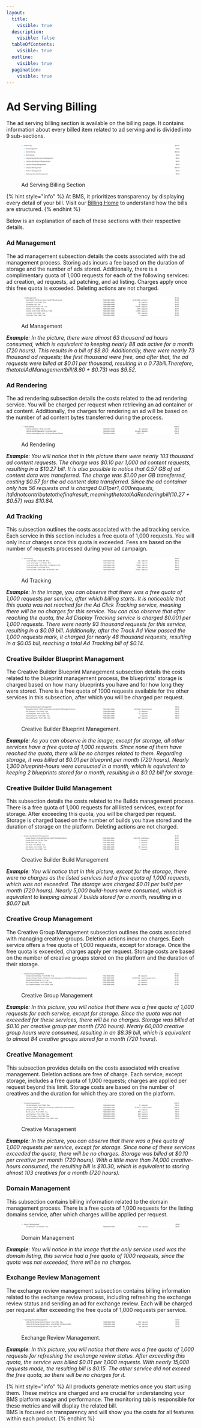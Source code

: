 ```yaml
---
layout:
  title:
    visible: true
  description:
    visible: false
  tableOfContents:
    visible: true
  outline:
    visible: true
  pagination:
    visible: true
---
```


# Ad Serving Billing

The ad serving billing section is available on the billing page. It contains information about every billed item related to ad serving and is divided into 9 sub-sections.

<figure><img src="../../.gitbook/assets/image (24).png" alt=""><figcaption><p>Ad Serving Billing Section</p></figcaption></figure>

{% hint style="info" %}
At BMS, it prioritizes transparency by displaying every detail of your bill. Visit our [Billing Home](../billing.md) to understand how the bills are structured.
{% endhint %}

Below is an explanation of each of these sections with their respective details.

### Ad Management

The ad management subsection details the costs associated with the ad management process. Storing ads incurs a fee based on the duration of storage and the number of ads stored. Additionally, there is a complimentary quota of 1,000 requests for each of the following services: ad creation, ad requests, ad patching, and ad listing. Charges apply once this free quota is exceeded. Deleting actions are not charged.

<figure><img src="../../.gitbook/assets/image (12).png" alt=""><figcaption><p>Ad Management</p></figcaption></figure>

_**Example**:_ _In the picture, there were almost 63 thousand ad hours consumed, which is equivalent to keeping nearly 88 ads active for a month (720 hours). This results in a bill of $8.80. Additionally, there were nearly 73 thousand ad requests; the first thousand were free, and after that, the ad requests were billed at $0.01 per thousand, resulting in a $0.73 bill. Therefore, the total Ad Management bill ($8.80 + $0.73) was $9.52._

### Ad Rendering

The ad rendering subsection details the costs related to the ad rendering service. You will be charged per request when retrieving an ad container or ad content. Additionally, the charges for rendering an ad will be based on the number of ad content bytes transferred during the process.

<figure><img src="../../.gitbook/assets/image (13).png" alt=""><figcaption><p>Ad Rendering</p></figcaption></figure>

_**Example**: You will notice that in this picture there were nearly 103 thousand ad content requests. The charge was $0.10 per 1,000 ad content requests, resulting in a $10.27 bill. It is also possible to notice that 0.57 GB of ad content data was transferred. The charge was $1.00 per GB transferred, costing $0.57 for the ad content data transferred. Since the ad container only has 56 requests and is charged $0.01 per 1,000 requests, it did not contribute to the final result, meaning the total Ad Rendering bill ($10.27 + $0.57) was $10.84._

### Ad Tracking

This subsection outlines the costs associated with the ad tracking service. Each service in this section includes a free quota of 1,000 requests. You will only incur charges once this quota is exceeded. Fees are based on the number of requests processed during your ad campaign.

<figure><img src="../../.gitbook/assets/image (14).png" alt=""><figcaption><p>Ad Tracking</p></figcaption></figure>

_**Example**: In the image, you can observe that there was a free quota of 1,000 requests per service, after which billing starts. It is noticeable that this quota was not reached for the Ad Click Tracking service, meaning there will be no charges for this service. You can also observe that after reaching the quota, the Ad Display Tracking service is charged $0.001 per 1,000 requests. There were nearly 93 thousand requests for this service, resulting in a $0.09 bill. Additionally, after the Track Ad View passed the 1,000 requests mark, it charged for nearly 48 thousand requests, resulting in a $0.05 bill, reaching a total Ad Tracking bill of $0.14._

### Creative Builder Blueprint Management

The Creative Builder Blueprint Management subsection details the costs related to the blueprint management process, the blueprints' storage is charged based on how many blueprints you have and for how long they were stored. There is a free quota of 1000 requests available for the other services in this subsection, after which you will be charged per request.

<figure><img src="../../.gitbook/assets/image (15).png" alt=""><figcaption><p>Creative Builder Blueprint Management.</p></figcaption></figure>

_**Example**: As you can observe in the image, except for storage, all other services have a free quota of 1,000 requests. Since none of them have reached the quota, there will be no charges related to them. Regarding storage, it was billed at $0.01 per blueprint per month (720 hours). Nearly 1,300 blueprint-hours were consumed in a month, which is equivalent to keeping 2 blueprints stored for a month, resulting in a $0.02 bill for storage._

### Creative Builder Build Management

This subsection details the costs related to the Builds management process. There is a free quota of 1,000 requests for all listed services, except for storage. After exceeding this quota, you will be charged per request. Storage is charged based on the number of builds you have stored and the duration of storage on the platform. Deleting actions are not charged.

<figure><img src="../../.gitbook/assets/image (16).png" alt=""><figcaption><p>Creative Builder Build Management</p></figcaption></figure>

_**Example**: You will notice that in this picture, except for the storage, there were no charges as the listed services had a free quota of 1,000 requests, which was not exceeded. The storage was charged $0.01 per build per month (720 hours). Nearly 5,000 build-hours were consumed, which is equivalent to keeping almost 7 builds stored for a month, resulting in a $0.07 bill._

### Creative Group Management

The Creative Group Management subsection outlines the costs associated with managing creative groups. Deletion actions incur no charges. Each service offers a free quota of 1,000 requests, except for storage. Once the free quota is exceeded, charges apply per request. Storage costs are based on the number of creative groups stored on the platform and the duration of their storage.

<figure><img src="../../.gitbook/assets/image (18).png" alt=""><figcaption><p>Creative Group Management</p></figcaption></figure>

_**Example**: In this picture, you will notice that there was a free quota of 1,000 requests for each service, except for storage. Since the quota was not exceeded for these services, there will be no charges. Storage was billed at $0.10 per creative group per month (720 hours). Nearly 60,000 creative group hours were consumed, resulting in an $8.39 bill, which is equivalent to almost 84 creative groups stored for a month (720 hours)._

### Creative Management

This subsection provides details on the costs associated with creative management. Deletion actions are free of charge. Each service, except storage, includes a free quota of 1,000 requests; charges are applied per request beyond this limit. Storage costs are based on the number of creatives and the duration for which they are stored on the platform.

<figure><img src="../../.gitbook/assets/image (19).png" alt=""><figcaption><p>Creative Management</p></figcaption></figure>

_**Example**: In the picture, you can observe that there was a free quota of 1,000 requests per service, except for storage. Since none of these services exceeded the quota, there will be no charges. Storage was billed at $0.10 per creative per month (720 hours). With a little more than 74,000 creative-hours consumed, the resulting bill is $10.30, which is equivalent to storing almost 103 creatives for a month (720 hours)._

### Domain Management

This subsection contains billing information related to the domain management process. There is a free quota of 1,000 requests for the listing domains service, after which charges will be applied per request.

<figure><img src="../../.gitbook/assets/image (20).png" alt=""><figcaption><p>Domain Management</p></figcaption></figure>

_**Example**: You will notice in the image that the only service used was the domain listing, this service had a free quota of 1000 requests, since the quota was not exceeded, there will be no charges._

### Exchange Review Management

The exchange review management subsection contains billing information related to the exchange review process, including refreshing the exchange review status and sending an ad for exchange review. Each will be charged per request after exceeding the free quota of 1,000 requests per service.

<figure><img src="../../.gitbook/assets/image (23).png" alt=""><figcaption><p>Exchange Review Management.</p></figcaption></figure>

_**Example**: In this picture, you will notice that there was a free quota of 1,000 requests for refreshing the exchange review status. After exceeding this quota, the service was billed $0.01 per 1,000 requests. With nearly 15,000 requests made, the resulting bill is $0.15. The other service did not exceed the free quota, so there will be no charges for it._

{% hint style="info" %}
All products generate metrics once you start using them. These metrics are charged and are crucial for understanding your BMS platform usage and performance. The monitoring tab is responsible for these metrics and will display the related bill.\
BMS is focused on transparency and will show you the costs for all features within each product.
{% endhint %}

